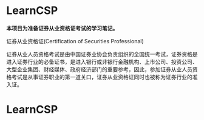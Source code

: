# LearnCSP

**本项目为准备证券从业资格证考试的学习笔记。**

证券从业资格证(Certification of Securities Professional)

证券从业人员资格考试是由中国证券业协会负责组织的全国统一考试，证券资格是进入证券行业的必备证书，是进入银行或非银行金融机构、上市公司、投资公司、大型企业集团、财经媒体、政府经济部门的重要参考，因此，参加证券从业人员资格考试是从事证券职业的第一道关口，证券从业资格证同时也被称为证券行业的准入证。

# LearnCSP
